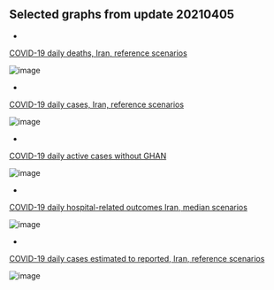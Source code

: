 
## Selected graphs from update 20210405

*

[COVID-19 daily deaths, Iran, reference scenarios](https://github.com/pourmalek/covir2/blob/main/20210405/output/merge/graph%2011a%20COVID-19%20daily%20deaths%2C%20Iran%2C%20reference%20scenarios.pdf)

![image](https://user-images.githubusercontent.com/30849720/115964137-cda50500-a4d7-11eb-99f4-8a5e642c196c.png)

*

[COVID-19 daily cases, Iran, reference scenarios](https://github.com/pourmalek/covir2/blob/main/20210405/output/merge/graph%2021a%20COVID-19%20daily%20cases%2C%20Iran%2C%20reference%20scenarios.pdf)

![image](https://user-images.githubusercontent.com/30849720/115964173-05ac4800-a4d8-11eb-98d4-d5e0b9c11d9f.png)

*
[COVID-19 daily active cases without GHAN](https://github.com/pourmalek/covir2/blob/main/20210405/output/merge/graph%2062.1%20COVID-19%20daily%20active%20cases%20wo%20GHAN%20Hijri.pdf)

![image](https://user-images.githubusercontent.com/30849720/115964215-35f3e680-a4d8-11eb-9626-c4fbd4d5c7cb.png)

*
[COVID-19 daily hospital-related outcomes Iran, median scenarios](https://github.com/pourmalek/covir2/blob/main/20210405/output/merge/graph%2071%20COVID-19%20hospital-related%20outcomes.pdf)

![image](https://user-images.githubusercontent.com/30849720/115964277-88cd9e00-a4d8-11eb-8131-6e50d1e6f773.png)

*
[COVID-19 daily cases estimated to reported, Iran, reference scenarios](https://github.com/pourmalek/covir2/blob/main/20210405/output/merge/graph%2093.1%20COVID-19%20daily%20cases%20estimated%20to%20reported%2C%20Iran%2C%20reference%20scenarios%2C%2019feb2021%201399-12-01%20on.pdf)

![image](https://user-images.githubusercontent.com/30849720/115601879-26d02700-a293-11eb-8e0a-26c75ba094e4.png)

